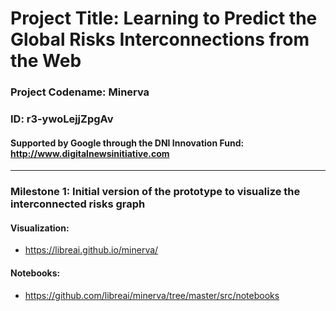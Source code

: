 # Project Title: Learning to Predict the Global Risks Interconnections from the Web
### Project Codename: Minerva
### ID: r3-ywoLejjZpgAv
#### Supported by Google through the DNI Innovation Fund: http://www.digitalnewsinitiative.com

---

### Milestone 1: Initial version of the prototype to visualize the interconnected risks graph

#### Visualization:
* https://libreai.github.io/minerva/

#### Notebooks:
* https://github.com/libreai/minerva/tree/master/src/notebooks
